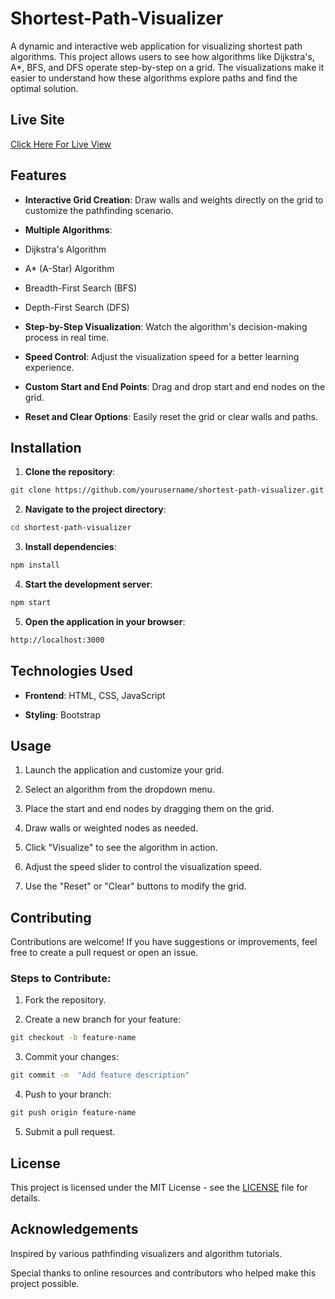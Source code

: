 # Shortest-Path-Visualizer
A dynamic and interactive web application for visualizing shortest path algorithms. This project allows users to see how algorithms like Dijkstra's, A*, BFS, and DFS operate step-by-step on a grid. The visualizations make it easier to understand how these algorithms explore paths and find the optimal solution.

## Live Site

[Click Here For Live View](http://127.0.0.1:3000/index.html)

## Features

- **Interactive Grid Creation**: Draw walls and weights directly on the grid to customize the pathfinding scenario.

- **Multiple Algorithms**:

- Dijkstra's Algorithm

- A* (A-Star) Algorithm

- Breadth-First Search (BFS)

- Depth-First Search (DFS)

- **Step-by-Step Visualization**: Watch the algorithm's decision-making process in real time.

- **Speed Control**: Adjust the visualization speed for a better learning experience.

- **Custom Start and End Points**: Drag and drop start and end nodes on the grid.

- **Reset and Clear Options**: Easily reset the grid or clear walls and paths.

## Installation

1. **Clone the repository**:
```bash
git clone https://github.com/yourusername/shortest-path-visualizer.git
```
2. **Navigate to the project directory**:
```bash
cd shortest-path-visualizer
```
3. **Install dependencies**:
```bash
npm install
```
4. **Start the development server**:
```bash
npm start
```
5. **Open the application in your browser**:
```bash
http://localhost:3000
```
## Technologies Used

- **Frontend**: HTML, CSS, JavaScript

- **Styling**: Bootstrap
  
## Usage

1. Launch the application and customize your grid.

2. Select an algorithm from the dropdown menu.

3. Place the start and end nodes by dragging them on the grid.

4. Draw walls or weighted nodes as needed.

5. Click "Visualize" to see the algorithm in action.

6. Adjust the speed slider to control the visualization speed.

7. Use the "Reset" or "Clear" buttons to modify the grid.

## Contributing

Contributions are welcome! If you have suggestions or improvements, feel free to create a pull request or open an issue.

### Steps to Contribute:

1. Fork the repository.

2. Create a new branch for your feature:
```bash
git checkout -b feature-name
```
3. Commit your changes:
```bash
git commit -m  "Add feature description"
```
4. Push to your branch:
```bash
git push origin feature-name
```
5. Submit a pull request.

## License

This project is licensed under the MIT License - see the [LICENSE](LICENSE) file for details.

## Acknowledgements

Inspired by various pathfinding visualizers and algorithm tutorials.

Special thanks to online resources and contributors who helped make this project possible.
